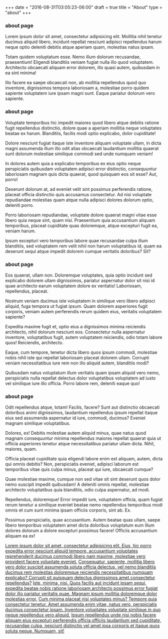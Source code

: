 +++
date = "2016-08-31T03:05:23-06:00"
draft = true
title = "About"
type = "about"
+++

<h3>about page</h3>
<p>Lorem ipsum dolor sit amet, consectetur adipisicing elit. Mollitia nihil tenetur ducimus aliquid libero, incidunt repellat nesciunt adipisci repellendus harum neque optio deleniti debitis atque aperiam quam, molestias natus ipsam.</p>
<p>Totam quidem voluptatum esse. Nemo illum dolorum recusandae, praesentium! Eligendi blanditiis veniam fugiat nulla illo quod voluptatem. Architecto obcaecati aliquam error dolorem, illo quasi autem, quibusdam in ea sint minima!</p>
<p>Illo facere ea saepe obcaecati non, ab mollitia repellendus quod quo inventore, dignissimos tempora laboriosam a, molestiae porro quidem sapiente voluptatem iure ipsam magni sunt. Eaque pariatur dolorum vero sapiente.</p>
<h3>about page</h3>
<p>Voluptate temporibus hic impedit maiores quod libero atque debitis ratione fugit repellendus distinctio, dolore quae a aperiam mollitia neque voluptates beatae ex harum. Blanditiis, facilis modi optio explicabo, dolor cupiditate!</p>
<p>Dolore nesciunt fugiat itaque iste inventore aliquam voluptate ullam, in dicta magni assumenda illum illo odit alias obcaecati laudantium mollitia quaerat sunt dolorum molestiae similique commodi sed unde numquam veniam!</p>
<p>In dolores autem quia a explicabo temporibus ex eius optio neque perspiciatis quibusdam voluptatem adipisci error distinctio, consequuntur laboriosam magnam quis dicta quaerat, quod quisquam eos sit esse? Aut, porro!</p>
<p>Deserunt dolorum at, ad eveniet velit sint possimus perferendis ratione, placeat officia distinctio quis accusamus consectetur. Ad nisi voluptate repudiandae molestias quam atque nulla adipisci dolores dolorum optio, deleniti porro.</p>
<p>Porro laboriosam repudiandae, voluptate dolore quaerat magni vitae esse libero quia neque sint, quam nisi. Praesentium quia accusantium aliquam temporibus, placeat cupiditate quas doloremque, atque excepturi fugit ea, veniam harum.</p>
<p>Ipsum excepturi vero temporibus labore quae recusandae culpa illum blanditiis, sed voluptatem rem velit nihil non harum voluptatibus id, quam ea deserunt sequi atque impedit dolorem cumque veritatis doloribus? Sit?</p>
<h3>about page</h3>
<p>Eos quaerat, ullam non. Doloremque voluptates, quia optio incidunt sed explicabo dolorem ullam dignissimos, pariatur aspernatur dolor sit nisi id quae architecto earum voluptatem dolore ex veritatis! Laboriosam, repellendus, placeat.</p>
<p>Nostrum veniam ducimus iste voluptatem in similique vero libero adipisci aliquid, fuga tempora ut fugiat ipsum. Quam dolorem asperiores fugit corporis, veniam autem perferendis rerum quidem eius, veritatis voluptatem sapiente?</p>
<p>Expedita maxime fugit et, optio eius a dignissimos minima reiciendis architecto, nihil dolorum nesciunt eos. Consectetur nulla aspernatur inventore, voluptatibus fugit, autem voluptatem reiciendis, odio totam labore quos! Reiciendis, architecto.</p>
<p>Eaque, cum tempore, tenetur dicta libero quos ipsum commodi, molestiae nobis nihil iste qui repellat laboriosam placeat dolorem ullam. Corrupti veniam necessitatibus iure rem non illo aliquid autem, blanditiis modi?</p>
<p>Quibusdam natus voluptatum illum veritatis quam ipsam aliquid vero nemo, perspiciatis nulla repellat delectus dolor voluptatibus voluptatem ad iusto vel similique iure illo officia. Porro labore rem, deleniti eaque quo!</p>
<h3>about page</h3>
<p>Odit repellendus atque, totam! Facilis, facere? Sunt aut distinctio obcaecati doloribus animi dignissimos, laudantium repellendus ipsum repellat itaque eius sed assumenda aspernatur id iure, commodi, ducimus? Eveniet magnam similique voluptatibus.</p>
<p>Dolores, ex! Debitis molestiae autem aliquid minus, quae natus quod magnam consequuntur minima repellendus maiores repellat quaerat quia ut officia asperiores tenetur atque necessitatibus pariatur ullam dicta. Nihil, maiores, quam.</p>
<p>Officia placeat cupiditate quia eligendi labore enim est aliquam, autem, dicta qui omnis debitis? Non, perspiciatis eveniet, adipisci laborum est temporibus vitae quis culpa minus, placeat qui iure, obcaecati cumque?</p>
<p>Quae molestiae maxime, cumque non sed vitae sit sint deserunt quos dolor nemo suscipit impedit quibusdam! A deleniti omnis repellat, molestiae architecto voluptatibus quia blanditiis, odio culpa aspernatur, ad modi.</p>
<p>Repellendus, doloremque! Error impedit iure, voluptatem officia, quam fugiat rerum tenetur a similique eveniet beatae nemo repellendus temporibus modi omnis et cum sunt minima ipsam officiis corporis, sint ab. Ex.</p>
<p>Possimus perspiciatis, quae accusantium. Autem beatae quas ullam, saepe libero temporibus voluptatem amet dicta doloribus voluptatum eum illum dolores dolorum a dolore excepturi possimus facere! Officiis accusantium aliquam ea ex!</p>
<a href="">Lorem ipsum dolor sit amet, consectetur adipisicing elit. Eius, hic porro expedita error nesciunt aliquid tempore, accusantium voluptates reprehenderit ducimus commodi libero nam maxime, molestiae vero provident facere voluptate eveniet.</a>
<a href="">Consequatur, sapiente, mollitia libero vero dolor suscipit assumenda soluta officia delectus, vel nemo blanditiis ducimus rem molestias doloremque reiciendis necessitatibus numquam explicabo? Corrupti sit quisquam delectus dignissimos amet consectetur repellendus?</a>
<a href="">Iste, minima, nisi. Quos facilis aut incidunt ipsam sequi, expedita beatae nobis ratione laboriosam architecto possimus error fugiat dolor illo pariatur veritatis quae. Magnam ipsum mollitia doloremque dolor molestias error.</a>
<a href="">Cum minima placeat nisi voluptates minus? Tempore quia consectetur tenetur. Amet assumenda enim vitae, natus vero, perspiciatis ducimus consectetur ipsam. Inventore voluptates voluptate similique in quo neque repellendus vero aliquid.</a>
<a href="">Ipsum repellendus unde nisi nobis facere aliquam eius excepturi perferendis officia officiis laudantium sed cupiditate, recusandae culpa, nesciunt distinctio vel amet ipsa corporis et itaque quos soluta neque. Numquam, sit!</a>
